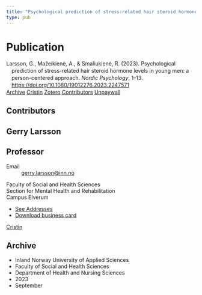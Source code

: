 ```yaml
---
title: "Psychological prediction of stress-related hair steroid hormone levels in young men: a person-centered approach"
type: pub
---
```

<h1>Publication</h1>
<article id="csl-bib-container-DMN343FC" class="csl-bib-container">
  <div class="csl-bib-body" style="line-height: 1.35; padding-left: 1em; text-indent:-1em;">
  <div class="csl-entry">Larsson, G., Ma&#x17E;eikien&#x117;, A., &amp; Smaliukien&#x117;, R. (2023). Psychological prediction of stress-related hair steroid hormone levels in young men: a person-centered approach. <i>Nordic Psychology</i>, 1&#x2013;13. <a href="https://doi.org/10.1080/19012276.2023.2247571">https://doi.org/10.1080/19012276.2023.2247571</a></div>
</div>
  <div class="csl-bib-buttons">
    <a href="#taxonomy-article-DMN343FC" class="csl-bib-button">Archive</a>
    <a href="https://app.cristin.no/results/show.jsf?id=2172354" alt="Cristin URL" class="csl-bib-button">Cristin</a>
    <a href="http://zotero.org/groups/5022929/items/DMN343FC" alt="Zotero URL" class="csl-bib-button">Zotero</a>
    <a href="#contributors-article-DMN343FC" class="csl-bib-button">Contributors</a>
    <a href="https://www.tandfonline.com/doi/pdf/10.1080/19012276.2023.2247571?needAccess=true&amp;role=button" class="csl-bib-button">Unpaywall</a>
  </div>
  <div id="csl-bib-meta-container-DMN343FC"></div>
</article>
<div id="csl-bib-meta-DMN343FC" class="csl-bib-meta">
  <article id="contributors-article-DMN343FC" class="contributors-article">
    <h1>Contributors</h1>
    <div class="personas">
<div class="vrtx-hinn-person-card">
<div class="photo">
<i class="lar la-user-circle missing-person"></i>
</div>
<div class="info">
<hgroup><h1>Gerry Larsson</h1>
<h2>Professor</h2>
</hgroup><dl>
<dt>Email</dt>
<dd>
<a href="mailto:gerry.larsson@inn.no">gerry.larsson@inn.no</a>
</dd>
</dl>
<p>
Faculty of Social and Health Sciences<br>
Section for Mental Health and Rehabilitation<br>
Campus Elverum
</p>
<ul class="vrtx-hinn-links">
<li><a href="https://www.inn.no/english/find-an-employee/gerry-larsson.html#vrtx-hinn-addresses">See Addresses</a></li>
<li><a href="https://www.inn.no/english/find-an-employee/gerry-larsson.html?vrtx=vcf">Download business card</a></li>
</ul>
</div>
</div>
<a href="https://app.cristin.no/persons/show.jsf?id=50941" alt="Cristin URL" class="personas-cristin">Cristin</a>
</div>
  </article>
  <article id="taxonomy-article-DMN343FC" class="taxonomy-article">
    <h1>Archive</h1>
    <ul>
      <li>Inland Norway University of Applied Sciences</li>
      <li>Faculty of Social and Health Sciences</li>
      <li>Department of Health and Nursing Sciences</li>
      <li>2023</li>
      <li>September</li>
    </ul>
  </article>
</div>
